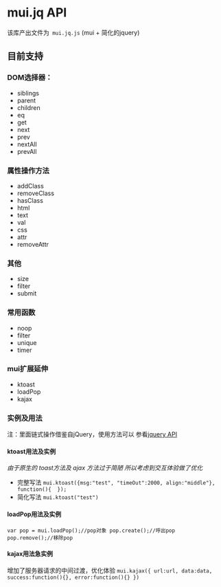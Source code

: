 mui.jq API 
==========

 该库产出文件为``` mui.jq.js``` (mui + 简化的jquery)
 
目前支持
---
### DOM选择器：
- siblings
- parent
- children
- eq
- get
- next
- prev
- nextAll
- prevAll
### 属性操作方法
- addClass
- removeClass
- hasClass
- html
- text
- val
- css
- attr
- removeAttr
### 其他
- size
- filter
- submit
### 常用函数
- noop
- filter
- unique
- timer
### mui扩展延伸
- ktoast 
- loadPop
- kajax
### 实例及用法
注：里面链式操作借鉴自jQuery，使用方法可以 参看[jquery API](http://jquery.cuishifeng.cn/)

#### ktoast用法及实例
_由于原生的 toast方法及 ajax 方法过于简陋 所以考虑到交互体验做了优化_

- 完整写法
`mui.ktoast({msg:"test", "timeOut":2000, align:"middle"}, function(){  });`
- 简化写法
`mui.ktoast("test")`
 
#### loadPop用法及实例
`var pop = mui.loadPop();//pop对象
pop.create();//呼出pop
pop.remove();//移除pop`
 
#### kajax用法急实例
增加了服务器请求的中间过渡，优化体验
`mui.kajax({
url:url,
data:data,
success:function(){},
error:function(){}
})`